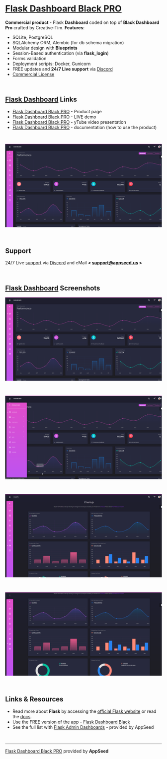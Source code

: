 # [Flask Dashboard Black PRO](https://appseed.us/admin-dashboards/flask-dashboard-black-pro)

**Commercial product** - Flask **Dashboard** coded on top of **Black Dashboard Pro** crafted by Creative-Tim. **Features**:

- SQLite, PostgreSQL
- SQLAlchemy ORM, Alembic (for db schema migration)
- Modular design with **Blueprints**
- Session-Based authentication (via **flask_login**)
- Forms validation
- Deployment scripts: Docker, Gunicorn
- FREE updates and **24/7 Live support** via [Discord](https://discord.gg/fZC6hup)
- [Commercial License](./LICENSE.md)

<br />

## [Flask Dashboard](https://appseed.us/admin-dashboards/flask-dashboard-black-pro) Links

- [Flask Dashboard Black PRO](https://appseed.us/admin-dashboards/flask-dashboard-black-pro) - Product page
- [Flask Dashboard Black PRO](https://flask-dashboard-black-pro.appseed.us/) - LIVE demo
- [Flask Dashboard Black PRO](https://www.youtube.com/watch?v=JAVUaUfY1zY) - yTube video presentation
- [Flask Dashboard Black PRO](https://docs.appseed.us/admin-dashboards/flask-dashboard-black-pro) - documentation (how to use the product)

<br />

![Flask Dashboard Black Pro - Gif animated intro.](https://raw.githubusercontent.com/app-generator/static/master/products/flask-dashboard-black-pro-intro.gif)

<br />

## Support

24/7 Live [support](appseed.us/support) via [Discord](https://discord.gg/fZC6hup) and eMail **< support@appseed.us >**

<br />

## [Flask Dashboard](https://appseed.us/admin-dashboards/flask-dashboard-black-pro) Screenshots

![Flask Dashboard Black Pro - App Screen.](https://raw.githubusercontent.com/app-generator/static/master/products/flask-dashboard-black-pro-screen.png)

<br />

![Flask Dashboard Black Pro - App Screen.](https://raw.githubusercontent.com/app-generator/static/master/products/flask-dashboard-black-pro-screen-2.png)

<br />

![Flask Dashboard Black Pro - App Screen.](https://raw.githubusercontent.com/app-generator/static/master/products/flask-dashboard-black-pro-screen-1.png)

<br />

![Flask Dashboard Black Pro - App Screen.](https://raw.githubusercontent.com/app-generator/static/master/products/flask-dashboard-black-pro-screen-3.png)

<br />

## Links & Resources

- Read more about **Flask** by accessing the [official Flask website](https://palletsprojects.com/p/flask/) or read the [docs](https://flask.palletsprojects.com/).
- Use the FREE version of the app - [Flask Dashboard Black](https://appseed.us/admin-dashboards/flask-dashboard-black)
- See the full list with [Flask Admin Dashboards](https://appseed.us/admin-dashboards/flask) - provided by AppSeed

<br />

---
[Flask Dashboard Black PRO](https://appseed.us/admin-dashboards/flask-dashboard-black-pro) provided by **AppSeed**
